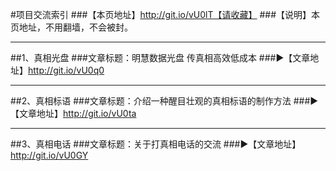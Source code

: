 #项目交流索引
###【本页地址】http://git.io/vU0lT【请收藏】
###【说明】本页地址，不用翻墙，不会被封。
***
##1、真相光盘
###文章标题：明慧数据光盘 传真相高效低成本
###►【文章地址】http://git.io/vU0q0
***
##2、真相标语
###文章标题：介绍一种醒目壮观的真相标语的制作方法
###►【文章地址】http://git.io/vU0ta
***
##3、真相电话
###文章标题：关于打真相电话的交流
###►【文章地址】http://git.io/vU0GY
